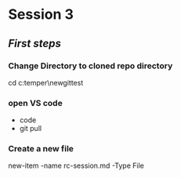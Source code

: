 # Session 3 
## *First steps*

### **Change Directory to cloned repo directory**
cd c:temper\newgittest

### **open VS code**
* code
* git pull

### **Create a new file**
new-item -name rc-session.md -Type File

